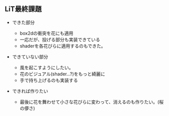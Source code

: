 ## LiT最終課題
- できた部分
  - box2dの衝突を花にも適用
  - 一応だが、投げる部分も実装できている
  - shaderを各花びらに適用するのもできた。

- できていない部分
  - 風を起こすようにしたい。
  - 花のビジュアル(shader...?)をもっと綺麗に
  - 手で持ち上げるのも実装する

- できれば作りたい
  - 最後に花を舞わせて小さな花びらに変わって、消えるのも作りたい。(桜の儚さ)
